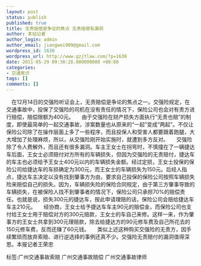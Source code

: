 ```yaml
---
layout: post
status: publish
published: true
title: 无责赔偿是争论的焦点 无责赔偿有漏洞
author: 本站记者
author_login: admin
author_email: jiangwei909@gmail.com
wordpress_id: 1630
wordpress_url: http://www.gzjtlaw.com/?p=1630
date: 2011-05-29 09:30:28.000000000 +08:00
categories:
- 交通常识
tags: []
comments: []
---
```

　在12月14日的交强险听证会上，无责赔偿是争论的焦点之一。交强险规定，在交通事故中，投保了交强险的司机在没有责任的情况下，保险公司也会对有责方进行赔偿，赔偿限额为400元。　　由于交强险在财产损失方面执行&ldquo;无责也赔&rdquo;的制度，即使最简单的一起交通事故，涉案数量也从原来的&ldquo;一起&rdquo;变成&ldquo;两起&rdquo;。不仅让保险公司除了在操作层面上多了一些程序，而且投保人和受害人都要跟着跑腿，大大增加了处理麻烦，所以，从交强险刚开始实施时，就遭到多方反对。　　交强险除了令人费解外，而且还有很多漏洞。车主王女士在拐弯时，不慎撞在了一辆捷达车后面，王女士必须赔付对方所有的车辆损失，但因为交强险的无责赔付，捷达车的车主也必须给予王女士400元以内的车辆损失金额。经过定损，王女士投保的保险公司给捷达车的车损确定为300元，而王女士的车辆损失为150元。后经人指点，捷达车主决定以没有找到肇事方为由，要求自己投保的保险公司按照车辆损失险来赔偿自己的损失。因为，车辆损失险的保险合同规定，由于第三方肇事导致的车辆损失，在被保险人找不到肇事者的情况下，保险公司只承担70%的赔偿责任。也就是说，损失300元的捷达车，按此申请理赔的话，保险公司会赔给捷达车车主210元。　　经协商，王女士给予捷达车车主90元的赔偿金，而保险公司也支付给王女士用于赔偿对方的300元赔款，王女士的车自己来修。这样一来，作为肇事方的王女士共拿到300元理赔款，除去给捷达方的90元修车费及自己所花去的150元修车费，反而还赚了60元钱。　　类似上述这种购买交强险的无责方，因手续繁琐而放弃索赔、进行逆选择的事例还真不少。交强险无责赔付的漏洞值得深思。本报记者王荣忠标签:广州交通事故索赔 广州交通事故赔偿 广州交通事故律师
